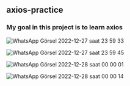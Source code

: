 ## axios-practice

### My goal in this project is to learn axios

![WhatsApp Görsel 2022-12-27 saat 23 59 33](https://user-images.githubusercontent.com/102406546/209721918-a80d8ac4-a91e-40b6-94de-e469fb5effbf.jpg)

![WhatsApp Görsel 2022-12-27 saat 23 59 45](https://user-images.githubusercontent.com/102406546/209721951-932bb364-14f2-4da4-bafd-ab19321f5773.jpg)

![WhatsApp Görsel 2022-12-28 saat 00 00 01](https://user-images.githubusercontent.com/102406546/209721963-ecb3eade-2880-4f90-a128-470149cccb30.jpg)

![WhatsApp Görsel 2022-12-28 saat 00 00 14](https://user-images.githubusercontent.com/102406546/209721984-17897857-91b6-42b4-afd4-ba4bd9f3f6ea.jpg)

